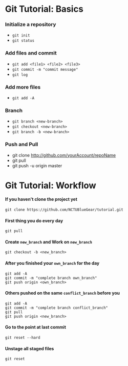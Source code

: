 # Git Tutorial: Basics

### Initialize a repository
* ``git init``
* ``git status``

### Add files and commit
* ``git add <file1> <file2> <file3>``
* ``git commit -m "commit message"``
* ``git log``

### Add more files
* ``git add -A``

### Branch
* ``git branch <new-branch>``
* ``git checkout <new-branch>``
* ``git branch -b <new-branch>``

### Push and Pull
* git clone http://github.com/yourAccount/repoName
* git pull
* git push -u origin master

# Git Tutorial: Workflow

#### If you haven't clone the project yet

``git clone https://github.com/NCTUBlueGear/tutorial.git``

#### First thing you do every day
```
git pull
```

#### Create `new_branch` and Work on `new_branch`

``git checkout -b <new_branch>``

#### After you finished your `own_branch` for the day
```
git add -A
git commit -m "complete branch own_branch"
git push origin <own_branch>
```

#### Others pushed on the same `conflict_branch` before you
```
git add -A
git commit -m "complete branch conflict_branch"
git pull
git push origin <new_branch>
```

#### Go to the point at last commit
```
git reset --hard
```

#### Unstage all staged files
```
git reset
```
